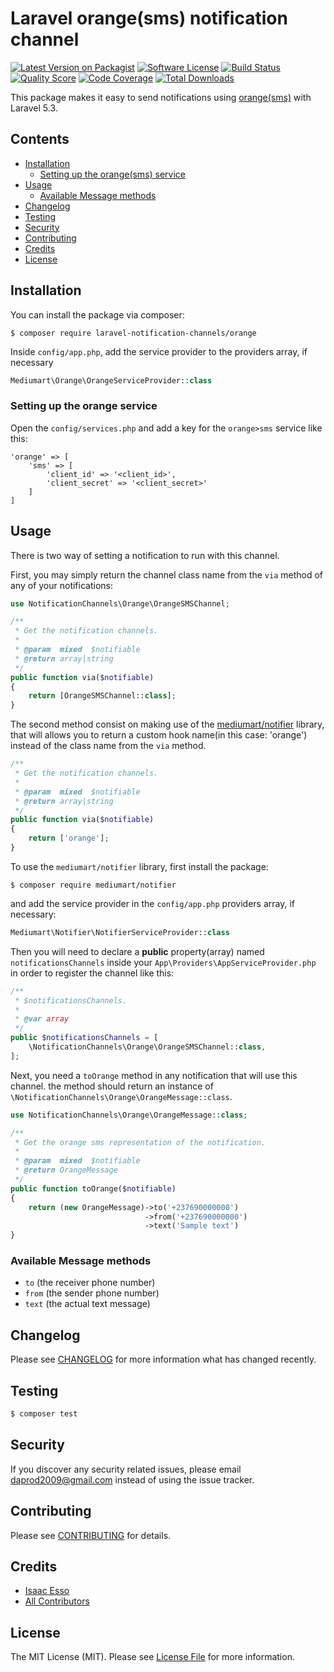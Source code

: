 # Laravel orange(sms) notification channel

[![Latest Version on Packagist](https://img.shields.io/packagist/v/laravel-notification-channels/orange.svg?style=flat-square)](https://packagist.org/packages/laravel-notification-channels/orange)
[![Software License](https://img.shields.io/badge/license-MIT-brightgreen.svg?style=flat-square)](LICENSE.md)
[![Build Status](https://img.shields.io/travis/laravel-notification-channels/orange/master.svg?style=flat-square)](https://travis-ci.org/laravel-notification-channels/orange)
[![Quality Score](https://img.shields.io/scrutinizer/g/laravel-notification-channels/orange.svg?style=flat-square)](https://scrutinizer-ci.com/g/laravel-notification-channels/orange)
[![Code Coverage](https://img.shields.io/scrutinizer/coverage/g/laravel-notification-channels/orange/master.svg?style=flat-square)](https://scrutinizer-ci.com/g/laravel-notification-channels/orange/?branch=master)
[![Total Downloads](https://img.shields.io/packagist/dt/laravel-notification-channels/orange.svg?style=flat-square)](https://packagist.org/packages/laravel-notification-channels/orange)

This package makes it easy to send notifications using [orange(sms)](https://developer.orange.com/apis/sms/) with Laravel 5.3.

## Contents

- [Installation](#installation)
	- [Setting up the orange(sms) service](#setting-up-the-orange-service)
- [Usage](#usage)
	- [Available Message methods](#available-message-methods)
- [Changelog](#changelog)
- [Testing](#testing)
- [Security](#security)
- [Contributing](#contributing)
- [Credits](#credits)
- [License](#license)


## Installation

You can install the package via composer:

```
$ composer require laravel-notification-channels/orange
```

Inside `config/app.php`, add the service provider to the providers array, if necessary

```php
Mediumart\Orange\OrangeServiceProvider::class
```

### Setting up the orange service

Open the `config/services.php` and add a key for the `orange>sms` service like this:

    'orange' => [
        'sms' => [
            'client_id' => '<client_id>',
            'client_secret' => '<client_secret>'
        ]
    ]


## Usage

There is two way of setting a notification to run with this channel. 

First, you may simply return the channel class name from the `via` method of any of your notifications:

```php
use NotificationChannels\Orange\OrangeSMSChannel;

/**
 * Get the notification channels.
 *
 * @param  mixed  $notifiable
 * @return array|string
 */
public function via($notifiable)
{
    return [OrangeSMSChannel::class];
}
```

The second method consist on making use of the [mediumart/notifier](https://github.com/mediumart/notifier) library, that will allows you to return a custom hook name(in this case: 'orange') instead of the class name from the `via` method.

```php
/**
 * Get the notification channels.
 *
 * @param  mixed  $notifiable
 * @return array|string
 */
public function via($notifiable)
{
    return ['orange'];
}
```

To use the `mediumart/notifier` library, first install the package:

```
$ composer require mediumart/notifier
```

and add the service provider in the `config/app.php` providers array, if necessary:

```php
Mediumart\Notifier\NotifierServiceProvider::class
```

Then you will need to declare a **public** property(array) named `notificationsChannels` inside your `App\Providers\AppServiceProvider.php` in order to register the channel like this:

```php
/**
 * $notificationsChannels.
 * 
 * @var array
 */
public $notificationsChannels = [
    \NotificationChannels\Orange\OrangeSMSChannel::class,
];
```

Next, you need a `toOrange` method in any notification that will use this channel. the method should return an instance of `\NotificationChannels\Orange\OrangeMessage::class`.

```php
use NotificationChannels\Orange\OrangeMessage::class;

/**
 * Get the orange sms representation of the notification.
 *
 * @param  mixed  $notifiable
 * @return OrangeMessage
 */
public function toOrange($notifiable)
{
    return (new OrangeMessage)->to('+237690000000')
                              ->from('+237690000000')
                              ->text('Sample text')     
}
```

### Available Message methods

- `to` (the receiver phone number)
- `from` (the sender phone number)
- `text` (the actual text message)

## Changelog

Please see [CHANGELOG](CHANGELOG.md) for more information what has changed recently.

## Testing

``` bash
$ composer test
```

## Security

If you discover any security related issues, please email <daprod2009@gmail.com> instead of using the issue tracker.

## Contributing

Please see [CONTRIBUTING](CONTRIBUTING.md) for details.

## Credits

- [Isaac Esso](https://github.com/isaacesso)
- [All Contributors](../../contributors)

## License

The MIT License (MIT). Please see [License File](LICENSE.md) for more information.
